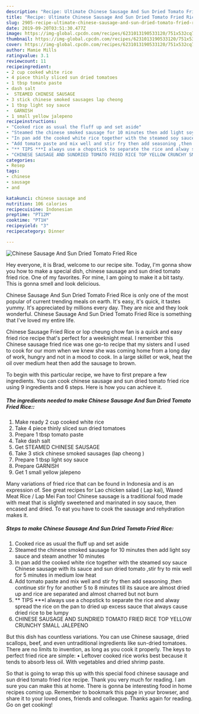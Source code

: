 ```yaml
---
description: "Recipe: Ultimate Chinese Sausage And Sun Dried Tomato Fried Rice"
title: "Recipe: Ultimate Chinese Sausage And Sun Dried Tomato Fried Rice"
slug: 2905-recipe-ultimate-chinese-sausage-and-sun-dried-tomato-fried-rice
date: 2019-09-20T03:51:30.477Z
image: https://img-global.cpcdn.com/recipes/6231013190533120/751x532cq70/chinese-sausage-and-sun-dried-tomato-fried-rice-recipe-main-photo.jpg
thumbnail: https://img-global.cpcdn.com/recipes/6231013190533120/751x532cq70/chinese-sausage-and-sun-dried-tomato-fried-rice-recipe-main-photo.jpg
cover: https://img-global.cpcdn.com/recipes/6231013190533120/751x532cq70/chinese-sausage-and-sun-dried-tomato-fried-rice-recipe-main-photo.jpg
author: Mamie Mills
ratingvalue: 3.1
reviewcount: 11
recipeingredient:
- 2 cup cooked white rice
- 4 piece thinly sliced sun dried tomatoes
- 1 tbsp tomato paste
- dash salt
-  STEAMED CHINESE SAUSAGE
- 3 stick chinese smoked sausages lap cheong 
- 1 tbsp light soy sauce
-  GARNISH
- 1 small yellow jalepeno
recipeinstructions:
- "Cooked rice as usual the fluff up and set aside"
- "Steamed the chinese smoked sausage for 10 minutes then add light soy sauce and steam another 10 minutes"
- "In pan add the cooked white rice together with the steamed soy sauce Chinese sausage with its sauce and sun dried tomato ,stir fry to  mix well for 5 minutes in medium  low heat"
- "Add tomato paste and mix well and stir fry then add seasoning ,then continue stir fry  for another 5 to 8 minutes till its sauce are almost dried up and rice are separated and almost charred but not burn"
- "** TIPS ***I always use a chopstick to separate the rice and alway spread the rice on the pan to dried up excess sauce that always cause dried rice to be lumpy"
- "CHINESE SAUSAGE AND SUNDRIED TOMATO FRIED RICE TOP YELLOW CRUNCHY SMALL JALEPENO"
categories:
- Resep
tags:
- chinese
- sausage
- and

katakunci: chinese sausage and
nutrition: 106 calories
recipecuisine: Indonesian
preptime: "PT12M"
cooktime: "PT1H"
recipeyield: "3"
recipecategory: Dinner

---
```



![Chinese Sausage And Sun Dried Tomato Fried Rice](https://img-global.cpcdn.com/recipes/6231013190533120/751x532cq70/chinese-sausage-and-sun-dried-tomato-fried-rice-recipe-main-photo.jpg)

Hey everyone, it is Brad, welcome to our recipe site. Today, I'm gonna show you how to make a special dish, chinese sausage and sun dried tomato fried rice. One of my favorites. For mine, I am going to make it a bit tasty. This is gonna smell and look delicious.

Chinese Sausage And Sun Dried Tomato Fried Rice is only one of the most popular of current trending meals on earth. It's easy, it's quick, it tastes yummy. It's appreciated by millions every day. They are nice and they look wonderful. Chinese Sausage And Sun Dried Tomato Fried Rice is something that I've loved my entire life.

Chinese Sausage Fried Rice or lop cheung chow fan is a quick and easy fried rice recipe that&#39;s perfect for a weeknight meal. I remember this Chinese sausage fried rice was one go-to recipe that my sisters and I used to cook for our mom when we knew she was coming home from a long day of work, hungry and not in a mood to cook. In a large skillet or wok, heat the oil over medium heat then add the sausage to brown.


To begin with this particular recipe, we have to first prepare a few ingredients. You can cook chinese sausage and sun dried tomato fried rice using 9 ingredients and 6 steps. Here is how you can achieve it.

##### The ingredients needed to make Chinese Sausage And Sun Dried Tomato Fried Rice::

1. Make ready 2 cup cooked white rice
1. Take 4 piece thinly sliced sun dried tomatoes
1. Prepare 1 tbsp tomato paste
1. Take dash salt
1. Get  STEAMED CHINESE SAUSAGE
1. Take 3 stick chinese smoked sausages (lap cheong )
1. Prepare 1 tbsp light soy sauce
1. Prepare  GARNISH
1. Get 1 small yellow jalepeno


Many variations of fried rice that can be found in Indonesia and is an expression of. See great recipes for Lao chicken salad ( Lap kai), Waxed Meat Rice / Lap Mei Fan too! Chinese sausage is a traditional food made with meat that is slightly sweetened and marinated in soy sauce, then encased and dried. To eat you have to cook the sausage and rehydration makes it. 

##### Steps to make Chinese Sausage And Sun Dried Tomato Fried Rice:

1. Cooked rice as usual the fluff up and set aside
1. Steamed the chinese smoked sausage for 10 minutes then add light soy sauce and steam another 10 minutes
1. In pan add the cooked white rice together with the steamed soy sauce Chinese sausage with its sauce and sun dried tomato ,stir fry to  mix well for 5 minutes in medium  low heat
1. Add tomato paste and mix well and stir fry then add seasoning ,then continue stir fry  for another 5 to 8 minutes till its sauce are almost dried up and rice are separated and almost charred but not burn
1. ** TIPS ***I always use a chopstick to separate the rice and alway spread the rice on the pan to dried up excess sauce that always cause dried rice to be lumpy
1. CHINESE SAUSAGE AND SUNDRIED TOMATO FRIED RICE TOP YELLOW CRUNCHY SMALL JALEPENO


But this dish has countless variations. You can use Chinese sausage, dried scallops, beef, and even untraditional ingredients like sun-dried tomatoes. There are no limits to invention, as long as you cook it properly. The keys to perfect fried rice are simple: • Leftover cooked rice works best because it tends to absorb less oil. With vegetables and dried shrimp paste. 

So that is going to wrap this up with this special food chinese sausage and sun dried tomato fried rice recipe. Thank you very much for reading. I am sure you can make this at home. There is gonna be interesting food in home recipes coming up. Remember to bookmark this page in your browser, and share it to your loved ones, friends and colleague. Thanks again for reading. Go on get cooking!
